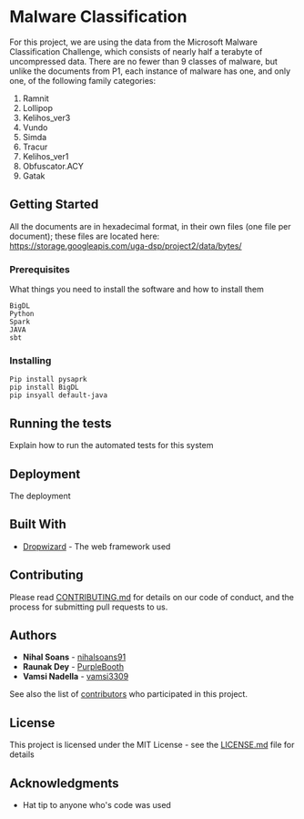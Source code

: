 # Malware Classification

For this project, we are using the data from the Microsoft Malware Classification Challenge,
which consists of nearly half a terabyte of uncompressed data. There are no fewer
than 9 classes of malware, but unlike the documents from P1, each instance of malware
has one, and only one, of the following family categories:

1. Ramnit
2. Lollipop
3. Kelihos_ver3
4. Vundo
5. Simda
6. Tracur
7. Kelihos_ver1
8. Obfuscator.ACY
9. Gatak

## Getting Started

All the documents are in hexadecimal format, in their own files (one file per document); these files are located here:
https://storage.googleapis.com/uga-dsp/project2/data/bytes/


### Prerequisites

What things you need to install the software and how to install them

```
BigDL
Python
Spark
JAVA
sbt
```

### Installing

```
Pip install pysaprk
pip install BigDL
pip insyall default-java
```

## Running the tests

Explain how to run the automated tests for this system

## Deployment

The deployment 

## Built With

* [Dropwizard](http://www.dropwizard.io/1.0.2/docs/) - The web framework used

## Contributing

Please read [CONTRIBUTING.md](https://gist.github.com/PurpleBooth/b24679402957c63ec426) for details on our code of conduct, and the process for submitting pull requests to us.

## Authors

* **Nihal Soans** - [nihalsoans91](https://github.com/nihalsoans91)
* **Raunak Dey**  - [PurpleBooth](https://github.com/raun1)
* **Vamsi Nadella** - [vamsi3309](https://github.com/vamsi3309)

See also the list of [contributors](https://github.com/your/project/contributors) who participated in this project.

## License

This project is licensed under the MIT License - see the [LICENSE.md](LICENSE.md) file for details

## Acknowledgments

* Hat tip to anyone who's code was used
